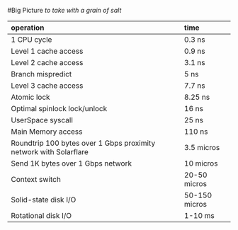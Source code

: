 #Big Picture
*to take with a grain of salt*

|operation|time|
|:--|:--|
|1 CPU cycle|0.3 ns|
|Level 1 cache access|0.9 ns|
|Level 2 cache access|3.1 ns|
|Branch mispredict|5 ns|
|Level 3 cache access|7.7 ns|
|Atomic lock|8.25 ns|
|Optimal spinlock lock/unlock|16 ns|
|UserSpace syscall|25 ns|
|Main Memory access|110 ns|
|Roundtrip 100 bytes over 1 Gbps proximity network with Solarflare|3.5 micros|
|Send 1K bytes over 1 Gbps network|10 micros|
|Context switch|20-50 micros|
|Solid-state disk I/O|50-150 micros|
|Rotational disk I/O|1-10 ms|

